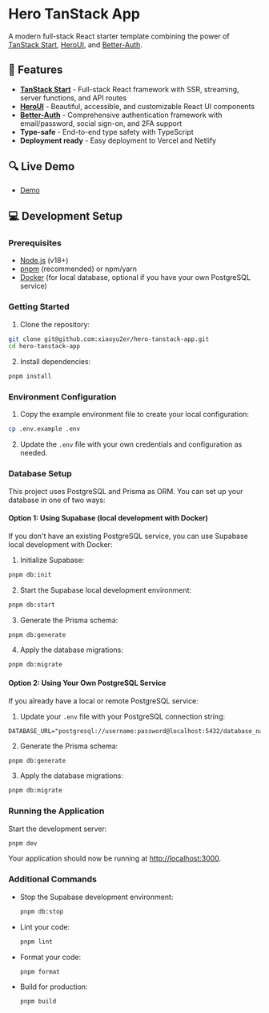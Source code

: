 # Hero TanStack App

A modern full-stack React starter template combining the power of [TanStack Start](https://tanstack.com/start/latest), [HeroUI](https://www.heroui.com/), and [Better-Auth](https://www.better-auth.com/).

## 🚀 Features

- **[TanStack Start](https://tanstack.com/start/latest)** - Full-stack React framework with SSR, streaming, server functions, and API routes
- **[HeroUI](https://www.heroui.com/)** - Beautiful, accessible, and customizable React UI components
- **[Better-Auth](https://www.better-auth.com/)** - Comprehensive authentication framework with email/password, social sign-on, and 2FA support
- **Type-safe** - End-to-end type safety with TypeScript
- **Deployment ready** - Easy deployment to Vercel and Netlify

## 🔍 Live Demo

- [Demo](https://hero.tanstack.app)

## 💻 Development Setup

### Prerequisites

- [Node.js](https://nodejs.org/) (v18+)
- [pnpm](https://pnpm.io/) (recommended) or npm/yarn
- [Docker](https://www.docker.com/) (for local database, optional if you have your own PostgreSQL service)

### Getting Started

1. Clone the repository:

```bash
git clone git@github.com:xiaoyu2er/hero-tanstack-app.git
cd hero-tanstack-app
```

2. Install dependencies:

```bash
pnpm install
```

### Environment Configuration

1. Copy the example environment file to create your local configuration:

```bash
cp .env.example .env
```

2. Update the `.env` file with your own credentials and configuration as needed.

### Database Setup

This project uses PostgreSQL and Prisma as ORM. You can set up your database in one of two ways:

#### Option 1: Using Supabase (local development with Docker)

If you don't have an existing PostgreSQL service, you can use Supabase local development with Docker:

1. Initialize Supabase:

```bash
pnpm db:init
```

2. Start the Supabase local development environment:

```bash
pnpm db:start
```

3. Generate the Prisma schema:

```bash
pnpm db:generate
```

4. Apply the database migrations:

```bash
pnpm db:migrate
```

#### Option 2: Using Your Own PostgreSQL Service

If you already have a local or remote PostgreSQL service:

1. Update your `.env` file with your PostgreSQL connection string:

```
DATABASE_URL="postgresql://username:password@localhost:5432/database_name"
```

2. Generate the Prisma schema:

```bash
pnpm db:generate
```

3. Apply the database migrations:

```bash
pnpm db:migrate
```

### Running the Application

Start the development server:

```bash
pnpm dev
```

Your application should now be running at [http://localhost:3000](http://localhost:3000).

### Additional Commands

- Stop the Supabase development environment:
  ```bash
  pnpm db:stop
  ```
- Lint your code:
  ```bash
  pnpm lint
  ```
- Format your code:
  ```bash
  pnpm format
  ```
- Build for production:
  ```bash
  pnpm build
  ```